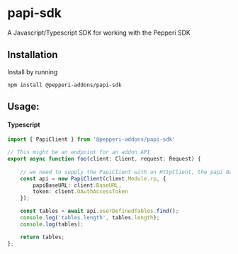 # papi-sdk

A Javascript/Typescript SDK for working with the Pepperi SDK

## Installation
Install by running 
``` 
npm install @pepperi-addons/papi-sdk
```

## Usage:
#### Typescript 
``` Typescript
import { PapiClient } from '@pepperi-addons/papi-sdk'

// This might be an endpoint for an addon API
export async function foo(client: Client, request: Request) {
  
    // we need to supply the PapiClient with an HttpClient, the papi BaseURL and an access token
    const api = new PapiClient(client.Module.rp, {
        papiBaseURL: client.BaseURL, 
        token: client.OAuthAccessToken
    });

    const tables = await api.userDefinedTables.find();
    console.log('tables.length', tables.length);
    console.log(tables);

    return tables;
};
```